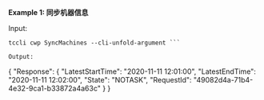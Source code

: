 **Example 1: 同步机器信息**



Input: 

```
tccli cwp SyncMachines --cli-unfold-argument ```

Output: 
```
{
    "Response": {
        "LatestStartTime": "2020-11-11 12:01:00",
        "LatestEndTime": "2020-11-11 12:02:00",
        "State": "NOTASK",
        "RequestId": "49082d4a-71b4-4e32-9ca1-b33872a4a63c"
    }
}
```

